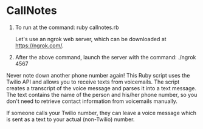 CallNotes
=========

1. To run at the command: ruby callnotes.rb
   
   Let's use an ngrok web server, which can be downloaded at https://ngrok.com/.

2. After the above command, launch the server with the command: ./ngrok 4567

Never note down another phone number again! This Ruby script uses the Twilio API and allows you to receive texts from voicemails. 
The script creates a transcript of the voice message and parses it into a text message. The text contains the name of the person 
and his/her phone number, so you don't need to retrieve contact information from voicemails manually.

If someone calls your Twilio number, they can leave a voice message which is sent as a text to your actual (non-Twilio) number.
